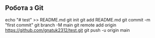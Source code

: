## Робота з Git

echo "# test" >> README.md
git init
git add README.md
git commit -m "first commit"
git branch -M main
git remote add origin https://github.com/gnatuk2312/test.git
git push -u origin main